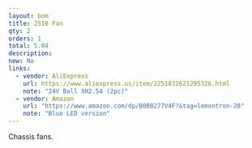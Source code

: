 ```yaml
---
layout: bom
title: 2510 Fan
qty: 2
orders: 1
total: 5.84
description: 
new: No
links: 
  - vendor: AliExpress
    url: https://www.aliexpress.us/item/2251832621295326.html
    note: "24V Ball XH2.54 (2pc)"
  - vendor: Amazon
    url: "https://www.amazon.com/dp/B0BB277V4F?&tag=lemontron-20"
    note: "Blue LED version"
---
```


Chassis fans.